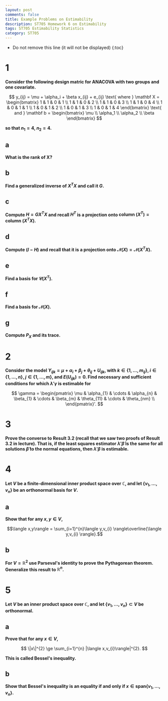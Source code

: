 ```yaml
---
layout: post
comments: false
title: Example Problems on Estimability
description: ST705 Homework 6 on Estimability
tags: ST705 Estimability Statistics
category: ST705
---
```



* Do not remove this line (it will not be displayed)
{:toc}

# 1
**Consider the following design matric for ANACOVA with two groups and one covariate.**


$$
y_{ij} = \mu + \alpha_i + \beta x_{ij} + e_{ij} \text{ where } \mathbf X =
\begin{bmatrix}
	1 & 1 & 0 & 1 \\
	1 & 1 & 0 & 2 \\
	1 & 1 & 0 & 3 \\
	1 & 1 & 0 & 4 \\
	1 & 0 & 1 & 1 \\
	1 & 0 & 1 & 2 \\
	1 & 0 & 1 & 3 \\
	1 & 0 & 1 & 4
\end{bmatrix}
\text{ and }
\mathbf b =
\begin{bmatrix}
	\mu \\
	\alpha_1 \\
	\alpha_2 \\
	\beta
\end{bmatrix}
$$

**so that $n_1 = 4$, $n_2 = 4$.**


## a
**What is the rank of $\mathbf X$?**





## b
**Find a generalized inverse of $X^T X$ and call it $G$.**


## c
**Compute $H = G X^T X$ and recall $H^T$ is a projection onto $\text{ column }( X^T ) = \text{ column }( X^T X )$.**




## d
**Compute $(I - H)$ and recall that it is a projection onto $\mathcal N (X) = \mathcal N(X^T X)$.**



## e
**Find a basis for $\mathcal C (X^T)$.**



## f
**Find a basis for $\mathcal N (X)$.**



## g
**Compute $P_X$ and its trace.**



# 2
**Consider the model $Y_{ijk} = \mu + \alpha_{i} + \beta_{j} + \theta_{ij} + U_{ijk}$, with $k \in \{1,\dots,m_{ij}\}$, $i \in \{1,\dots,n\}$, $j \in \{1,\dots,m\}$, and $E(U_{ijk}) = 0$.  Find necessary and sufficient conditions for which $\lambda'\gamma$ is estimable for**

$$
\gamma =
\begin{pmatrix}
\mu & \alpha_{1} & \cdots & \alpha_{n} & \beta_{1} & \cdots & \beta_{m} & \theta_{11} & \cdots & \theta_{nm} \\
\end{pmatrix}'.
$$




# 3
**Prove the converse to Result 3.2 (recall that we saw two proofs of Result 3.2 in lecture).  That is, if the least squares estimator $\lambda'\widehat{\beta}$ is the same for all solutions $\widehat{\beta}$ to the normal equations, then $\lambda'\beta$ is estimable.**



# 4
**Let $V$ be a finite-dimensional inner product space over $\mathbb{C}$, and let $\{v_{1},\dots,v_{n}\}$ be an orthonormal basis for $V$.**


## a
**Show that for any $x,y \in V$,**

$$\langle x,y\rangle = \sum_{i=1}^{n}\langle y,v_{i} \rangle\overline{\langle y,v_{i} \rangle}.$$




## b
**For $V = \mathbb{R}^{2}$ use Parseval's identity to prove the Pythagorean theorem.  Generalize this result to $\mathbb{R}^{n}$.**



# 5
**Let $V$ be an inner product space over $\mathbb{C}$, and let $\{v_{1},\dots,v_{n}\} \subset V$ be orthonormal.**


## a
**Prove that for any $x \in V$,**

$$
\|x\|^{2} \ge \sum_{i=1}^{n} |\langle x,v_{i}\rangle|^{2}.
$$

**This is called Bessel's inequality.**




## b
**Show that Bessel's inequality is an equality if and only if $x \in \text{span}\{v_{1},\dots,v_{n}\}$.**


